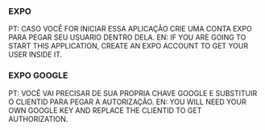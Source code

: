 ### EXPO
PT: CASO VOCÊ FOR INICIAR ESSA APLICAÇÃO CRIE UMA CONTA EXPO PARA PEGAR SEU USUARIO DENTRO DELA.
EN: IF YOU ARE GOING TO START THIS APPLICATION, CREATE AN EXPO ACCOUNT TO GET YOUR USER INSIDE IT.

### EXPO GOOGLE
PT: VOCÊ VAI PRECISAR DE SUA PROPRIA CHAVE GOOGLE E SUBSTITUIR O CLIENTID PARA PEGAR A AUTORIZAÇÃO.
EN: YOU WILL NEED YOUR OWN GOOGLE KEY AND REPLACE THE CLIENTID TO GET AUTHORIZATION.
